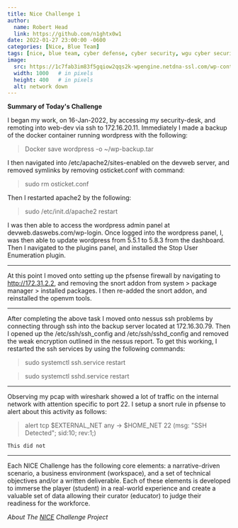 ```yaml
---
title: Nice Challenge 1
author:
  name: Robert Head
  link: https://github.com/n1ghtx0w1
date: 2022-01-27 23:00:00 -0600
categories: [Nice, Blue Team]
tags: [nice, blue team, cyber defense, cyber security, wgu cyber security club]
image:
  src: https://1c7fab3im83f5gqiow2qqs2k-wpengine.netdna-ssl.com/wp-content/uploads/2021/03/system-hacked.jpg
  width: 1000   # in pixels
  height: 400   # in pixels
  alt: network down
---
```

   
**Summary of Today's Challenge**

I began my work, on 16-Jan-2022, by accessing my security-desk, and remoting into web-dev via ssh to 172.16.20.11.  Immediately I made a backup of the docker container running wordpress with the following: 

> Docker save wordpress -o ~/wp-backup.tar 

I then navigated into /etc/apache2/sites-enabled on the devweb server, and removed symlinks by removing osticket.conf with command:

> sudo rm osticket.conf

Then I restarted apache2 by the following:

> sudo /etc/init.d/apache2 restart

I was then able to access the wordpress admin panel at devweb.daswebs.com/wp-login.  Once logged into the wordpress panel, I, was then able to update wordpress from 5.5.1 to 5.8.3 from the dashboard.  Then I navigated to the plugins panel, and installed the Stop User Enumeration plugin.

-----------------------------------------------------------------------

At this point I moved onto setting up the pfsense firewall by navigating to http://172.31.2.2, and removing the snort addon  from system > package manager > installed packages.  I then re-added the snort addon, and reinstalled the openvm tools.    

------------------------------------------------------------------------

After completing the above task I moved onto nessus ssh problems by connecting through ssh into the backup server located at 172.16.30.79.  Then I opened up the /etc/ssh/ssh_config and /etc/ssh/sshd_config and removed the weak encryption outlined in the nessus report.  To get this working, I restarted the ssh services by using the following commands:

> sudo systemctl ssh.service restart 

> sudo systemctl sshd.service restart

------------------------------------------------------------------------

Observing my pcap with wireshark showed a lot of traffic on the internal network with attention specific to port 22.  I setup a snort rule in pfsense to alert about this activity as follows:

> alert tcp $EXTERNAL_NET any -> $HOME_NET 22 (msg: "SSH Detected"; sid:10; rev:1;)

`This did not` 

---

Each NICE Challenge has the following core elements: a narrative-driven scenario, a business environment (workspace), and a set of technical objectives and/or a written deliverable. Each of these elements is developed to immerse the player (student) in a real-world experience and create a valuable set of data allowing their curator (educator) to judge their readiness for the workforce.

*About The [NICE](https://nice-challenge.com/) Challenge Project*